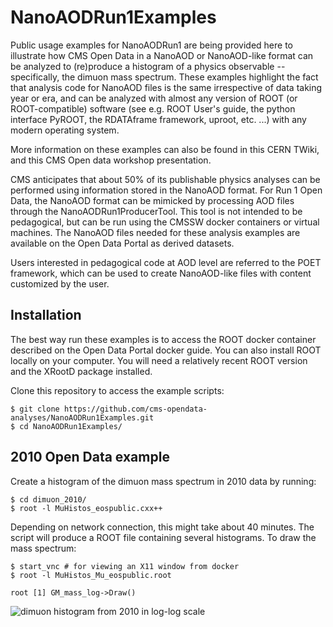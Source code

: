 # NanoAODRun1Examples

Public usage examples for NanoAODRun1 are being provided here to illustrate how CMS Open Data in a NanoAOD or NanoAOD-like format can be analyzed to (re)produce a histogram of a physics observable -- specifically, the dimuon mass spectrum. These examples highlight the fact that analysis code for NanoAOD files is the same irrespective of data taking year or era, and can be analyzed with almost any version of ROOT (or ROOT-compatible) software (see e.g. ROOT User's guide, the python interface PyROOT, the RDATAframe framework, uproot, etc. ...) with any modern operating system.

More information on these examples can also be found in this CERN TWiki, and this CMS Open data workshop presentation.

CMS anticipates that about 50% of its publishable physics analyses can be performed using information stored in the NanoAOD format. For Run 1 Open Data, the NanoAOD format can be mimicked by processing AOD files through the NanoAODRun1ProducerTool. This tool is not intended to be pedagogical, but can be run using the CMSSW docker containers or virtual machines. The NanoAOD files needed for these analysis examples are available on the Open Data Portal as derived datasets.

Users interested in pedagogical code at AOD level are referred to the POET framework, which can be used to create NanoAOD-like files with content customized by the user. 

## Installation

The best way run these examples is to access the ROOT docker container described on the Open Data Portal docker guide. You can also install ROOT locally on your computer. You will need a relatively recent ROOT version and the XRootD package installed.

Clone this repository to access the example scripts:

```
$ git clone https://github.com/cms-opendata-analyses/NanoAODRun1Examples.git
$ cd NanoAODRun1Examples/
```

## 2010 Open Data example

Create a histogram of the dimuon mass spectrum in 2010 data by running:

```
$ cd dimuon_2010/
$ root -l MuHistos_eospublic.cxx++
```

Depending on network connection, this might take about 40 minutes. The script will produce a ROOT file containing several histograms. To draw the mass spectrum:

```
$ start_vnc # for viewing an X11 window from docker
$ root -l MuHistos_Mu_eospublic.root

root [1] GM_mass_log->Draw()
```

![dimuon histogram from 2010 in log-log scale](MuHistos_eospublic.png)




